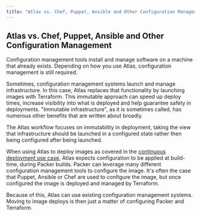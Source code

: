 ```yaml
---
title: "Atlas vs. Chef, Puppet, Ansible and Other Configuration Management"
---
```


## Atlas vs. Chef, Puppet, Ansible and Other Configuration Management

Configuration management tools install and manage software on a
machine that already exists. Depending on how you use Atlas,
configuration management is still required.

Sometimes, configuration management systems launch and manage infrastructure.
In this case, Atlas replaces that functionality by launching
images with Terraform. This immutable approach can speed up deploy times, increase visibility
into what is deployed and help guarantee safety in deployments. "Immutable
infrastructure", as it is sometimes called, has numerous other benefits
that are written about broadly.

The Atlas workflow focuses on immutability in deployment, taking the view that infrastructure
should be launched in a configured state rather then being configured
after being launched.

When using Atlas to deploy images as covered
in the [continuous deployment use case](/help/intro/use-cases/continuous-deployment-of-immutable-infrastructure), Atlas
expects configuration to be applied at build-time, during Packer builds.
Packer can leverage many different configuration management tools to configure the
image. It's often the case that Puppet, Ansible or Chef are used to
configure the image, but once configured the image is deployed
and managed by Terraform.

Because of this, Atlas can use existing configuration management systems.
Moving to image deploys is then just a matter of configuring
Packer and Terraform.

